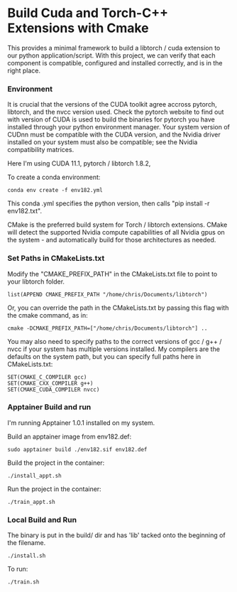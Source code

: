 # Build Cuda and Torch-C++ Extensions with Cmake

This provides a minimal framework to build a libtorch / cuda extension to our python application/script. With this project, we can verify that each component is compatible, configured and installed correctly, and is in the right place.


###
###
### Environment

It is crucial that the versions of the CUDA toolkit agree accross pytorch, libtorch, and the nvcc version used. Check the pytorch website to find out with version of CUDA is used to build the binaries for pytorch you have installed through your python environment manager. Your system version of CUDnn must be compatible with the CUDA version, and the Nvidia driver installed on your system must also be compatible; see the Nvidia compatibility matrices.

Here I'm using CUDA 11.1, pytorch / libtorch 1.8.2, 

To create a conda environment:

    conda env create -f env182.yml

This conda .yml specifies the python version, then calls "pip install -r env182.txt".

CMake is the preferred build system for Torch / libtorch extensions. CMake will detect the supported Nvidia compute capabilities of all Nvidia gpus on the system - and automatically build for those architectures as needed.  


###
###
### Set Paths in CMakeLists.txt
Modify the "CMAKE_PREFIX_PATH" in the CMakeLists.txt file to point to your libtorch folder.

    list(APPEND CMAKE_PREFIX_PATH "/home/chris/Documents/libtorch")

Or, you can override the path in the CMakeLists.txt by passing this flag with the cmake command, as in:

    cmake -DCMAKE_PREFIX_PATH=["/home/chris/Documents/libtorch"] ..

You may also need to specify paths to the correct versions of gcc / g++ / nvcc if your system has multiple versions installed. My compilers are the defaults on the system path, but you can specify full paths here in CMakeLists.txt:

    SET(CMAKE_C_COMPILER gcc)
    SET(CMAKE_CXX_COMPILER g++)
    SET(CMAKE_CUDA_COMPILER nvcc)


###
###
### Apptainer Build and run

I'm running Apptainer 1.0.1 installed on my system.

Build an apptainer image from env182.def:

    sudo apptainer build ./env182.sif env182.def

Build the project in the container:

    ./install_appt.sh

Run the project in the container: 

    ./train_appt.sh

    
###
###
### Local Build and Run
    
The binary is put in the build/ dir and has 'lib' tacked onto the beginning of the filename.

    ./install.sh

To run:

    ./train.sh







